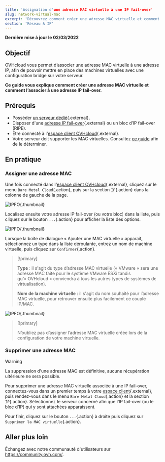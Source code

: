 ```yaml
---
title: 'Assignation d'une adresse MAC virtuelle à une IP fail-over'
slug: network-virtual-mac
excerpt: 'Découvrez comment créer une adresse MAC virtuelle et comment l’associer à une IP fail-over'
section: 'Réseau & IP'
---
```


**Dernière mise à jour le 02/03/2022**

## Objectif

OVHcloud vous permet d’associer une adresse MAC virtuelle à une adresse IP, afin de pouvoir mettre en place des machines virtuelles avec une configuration bridge sur votre serveur.

**Ce guide vous explique comment créer une adresse MAC virtuelle et comment l’associer à une adresse IP fail-over.**


## Prérequis

* Posséder [un serveur dédié](https://www.ovh.com/fr/serveurs_dedies/){.external}.
* Disposer d'une [adresse IP fail-over](https://www.ovh.com/fr/serveurs_dedies/ip_failover.xml){.external} ou un bloc d’IP fail-over (RIPE).
* Être connecté à l'[espace client OVHcloud](https://www.ovh.com/auth/?action=gotomanager&from=https://www.ovh.com/fr/&ovhSubsidiary=fr){.external}.
* Votre serveur doit supporter les MAC virtuelles. Consultez [ce guide](https://docs.ovh.com/fr/dedicated/network-support-virtual-mac/) afin de le déterminer.

## En pratique

### Assigner une adresse MAC

Une fois connecté dans l'[espace client OVHcloud](https://www.ovh.com/auth/?action=gotomanager&from=https://www.ovh.com/fr/&ovhSubsidiary=fr){.external}, cliquez sur le menu `Bare Metal Cloud`{.action}, puis sur la section `IP`{.action} dans la colonne de gauche de la page.

![IPFO](images/ipsection.png){.thumbnail}

Localisez ensuite votre adresse IP fail-over (ou votre bloc) dans la liste, puis cliquez sur le bouton `...`{.action} pour afficher la liste des options.

![IPFO](images/addvmac.png){.thumbnail}

Lorsque la boîte de dialogue « Ajouter une MAC virtuelle » apparaît, sélectionnez un type dans la liste déroulante, entrez un nom de machine virtuelle, puis cliquez sur `Confirmer`{.action}.

> [!primary]
>
> **Type** : il s'agit du type d’adresse MAC virtuelle (« VMware » sera une adresse MAC faite pour le système VMware ESXi tandis qu'« OVHcloud » conviendra à tous les autres types de systèmes de virtualisation).
>
> **Nom de la machine virtuelle** : il s'agit du nom souhaité pour l’adresse MAC virtuelle, pour retrouver ensuite plus facilement ce couple IP/MAC.
>

![IPFO](images/virtual_mac_03.png){.thumbnail}


> [!primary]
>
> N’oubliez pas d’assigner l’adresse MAC virtuelle créée lors de la configuration de votre machine virtuelle.
> 

### Supprimer une adresse MAC

> [!warning]
>
> La suppression d'une adresse MAC est définitive, aucune récupération ultérieure ne sera possible.
> 

Pour supprimer une adresse MAC virtuelle associée à une IP fail-over, connectez-vous dans un premier temps à votre [espace client](https://www.ovh.com/auth/?action=gotomanager&from=https://www.ovh.com/fr/&ovhSubsidiary=fr){.external}, puis rendez-vous dans le menu `Bare Metal Cloud`{.action} et la section `IP`{.action}. Sélectionnez le serveur concerné afin que l’IP fail-over (ou le bloc d’IP) qui y sont attachées apparaissent.

Pour finir, cliquez sur le bouton `...`{.action} à droite puis cliquez sur `Supprimer la MAC virtuelle`{.action}.

## Aller plus loin

Échangez avec notre communauté d'utilisateurs sur <https://community.ovh.com/>.
